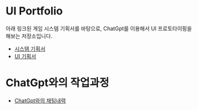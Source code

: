 # UI Portfolio
아래 링크된 게임 시스템 기획서를 바탕으로, ChatGpt를 이용해서 UI 프로토타이핑을 해보는 저장소입니다.
* [시스템 기획서][systemDoc]
* [UI 기획서][uiDoc]


# ChatGpt와의 작업과정
* [ChatGpt와의 채팅내력][chatGpt]

[systemDoc]: https://nifty-snowstorm-eed.notion.site/Sealed-Option-1a545cc0b3a580378257da9dc7042eb1
[uiDoc]: https://www.figma.com/design/5NMFtgIWKW4inFmfLLtiGX/Portfolio---%EB%A7%88%EB%B2%95%EB%B4%89%EC%9D%B8-UI?node-id=7-56&m=dev&t=2XrU8t2tT1KX093E-1
[chatGpt]: https://chatgpt.com/share/67d578d7-22f4-8011-84e6-bb78fe9dd053
